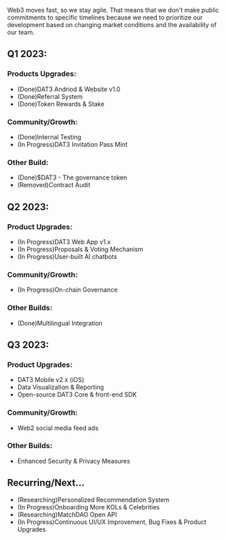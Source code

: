 Web3 moves fast, so we stay agile.
That means that we don't make public commitments to specific timelines because we need to prioritize our development based on changing market conditions and the availability of our team.

## Q1 2023:
### Products Upgrades:
- (Done)DAT3 Andriod & Website v1.0 
- (Done)Referral System 
- (Done)Token Rewards & Stake 

### Community/Growth:
- (Done)Internal Testing
- (In Progress)DAT3 Invitation Pass Mint

### Other Build:
- (Done)$DAT3 - The governance token
- (Removed)Contract Audit 

## Q2 2023:
### Product Upgrades:
- (In Progress)DAT3 Web App v1.x
- (In Progress)Proposals & Voting Mechanism
- (In Progress)User-built AI chatbots 

### Community/Growth:
- (In Progress)On-chain Governance

### Other Builds:
- (Done)Multilingual Integration

## Q3 2023:
### Product Upgrades:
- DAT3 Mobile v2.x (iOS)
- Data Visualization & Reporting
- Open-source DAT3 Core & front-end SDK

### Community/Growth:
- Web2 social media feed ads

### Other Builds:
- Enhanced Security & Privacy Measures

## Recurring/Next…
- (Researching)Personalized Recommendation System
- (In Progress)Onboarding More KOLs & Celebrities
- (Researching)MatchDAO Open API
- (In Progress)Continuous UI/UX Improvement, Bug Fixes & Product Upgrades
